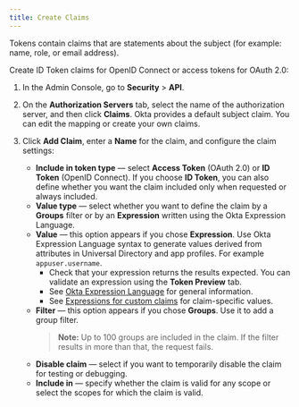 ```yaml
---
title: Create Claims
---
```


Tokens contain claims that are statements about the subject (for example: name, role, or email address).

Create ID Token claims for OpenID Connect or access tokens for OAuth 2.0:

1. In the Admin Console, go to **Security** > **API**.
1. On the **Authorization Servers** tab, select the name of the authorization server, and then click **Claims**. Okta provides a default subject claim. You can edit the mapping or create your own claims.
1. Click **Add Claim**, enter a **Name** for the claim, and configure the claim settings:

    * **Include in token type** &mdash; select **Access Token** (OAuth 2.0) or **ID Token** (OpenID Connect). If you choose **ID Token**, you can also define whether you want the claim included only when requested or always included.
    * **Value type** &mdash; select whether you want to define the claim by a **Groups** filter or by an **Expression** written using the Okta Expression Language.
    * **Value** &mdash; this option appears if you chose **Expression**. Use Okta Expression Language syntax to generate values derived from attributes in Universal Directory and app profiles. For example `appuser.username`.
      * Check that your expression returns the results expected. You can validate an expression using the **Token Preview** tab.
      * See [Okta Expression Language](/docs/reference/okta-expression-language) for general information.
      * See [Expressions for custom claims](/docs/reference/okta-expression-language/#expressions-for-custom-claims) for claim-specific values.
    * **Filter** &mdash; this option appears if you chose **Groups**. Use it to add a group filter.
      > **Note:** Up to 100 groups are included in the claim. If the filter results in more than that, the request fails.
    * **Disable claim** &mdash; select if you want to temporarily disable the claim for testing or debugging.
    * **Include in** &mdash; specify whether the claim is valid for any scope or select the scopes for which the claim is valid.

<NextSectionLink/>
